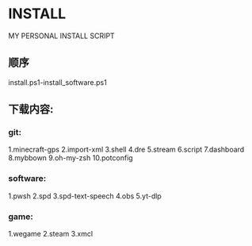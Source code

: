 # INSTALL
MY PERSONAL INSTALL SCRIPT 

## 顺序
install.ps1-install_software.ps1

## 下载内容:
### git:
1.minecraft-gps
2.import-xml
3.shell
4.dre
5.stream
6.script
7.dashboard
8.mybbown
9.oh-my-zsh
10.potconfig

### software:
1.pwsh
2.spd
3.spd-text-speech
4.obs
5.yt-dlp
### game:
1.wegame
2.steam
3.xmcl